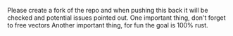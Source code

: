 Please create a fork of the repo and when pushing this back it will be checked and potential issues pointed out.
One important thing, don't forget to free vectors
Another important thing, for fun the goal is 100% rust.
